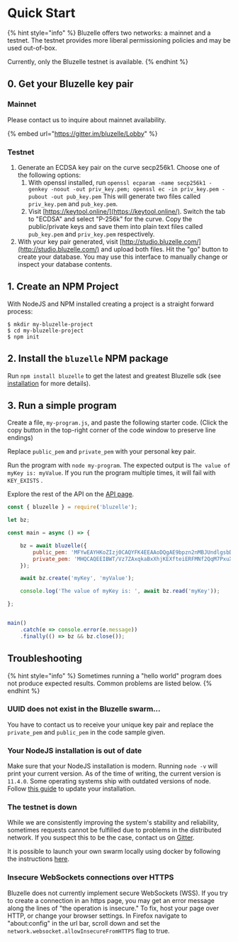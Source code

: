 # Quick Start

{% hint style="info" %}
Bluzelle offers two networks: a mainnet and a testnet. The testnet provides more liberal permissioning policies and may be used out-of-box.

Currently, only the Bluzelle testnet is available. 
{% endhint %}

## 0. Get your Bluzelle key pair

### Mainnet

Please contact us to inquire about mainnet availability.

{% embed url="https://gitter.im/bluzelle/Lobby" %}

### Testnet

1. Generate an ECDSA key pair on the curve secp256k1. Choose one of the following options: 
   1. With openssl installed, run   `openssl ecparam -name secp256k1 -genkey -noout -out priv_key.pem; openssl ec -in priv_key.pem -pubout -out pub_key.pem`   This will generate two files called `priv_key.pem` and `pub_key.pem`. 
   2. Visit [https://keytool.online/](https://keytool.online/). Switch the tab to "ECDSA" and select "P-256k" for the curve. Copy the public/private keys and save them into plain text files called `pub_key.pem` and `priv_key.pem` respectively. 
2. With your key pair generated, visit [http://studio.bluzelle.com/](http://studio.bluzelle.com/) and upload both files. Hit the "go" button to create your database. You may use this interface to manually change or inspect your database contents.

## 1. Create an NPM Project

With NodeJS and NPM installed creating a project is a straight forward process:

```text
$ mkdir my-bluzelle-project
$ cd my-bluzelle-project
$ npm init
```

## 2. Install the `bluzelle` NPM package

Run `npm install bluzelle` to get the latest and greatest Bluzelle sdk \(see [installation](installation.md) for more details\).

## 3. Run a simple program

Create a file, `my-program.js`, and paste the following starter code. \(Click the copy button in the top-right corner of the code window to preserve line endings\)

Replace `public_pem` and `private_pem` with your personal key pair.

Run the program with `node my-program`. The expected output is `The value of myKey is: myValue`. If you run the program multiple times, it will fail with `KEY_EXISTS` .

Explore the rest of the API on the [API page](api.md).

```javascript
const { bluzelle } = require('bluzelle');

let bz;

const main = async () => {

    bz = await bluzelle({
        public_pem: 'MFYwEAYHKoZIzj0CAQYFK4EEAAoDQgAE9bpzn2nMBJUndlgsbDH5II5zboGWq3DCfv0alLYUdPBqYIy0atSU5QuckupktqPebw28y/ZZ38k0MVfCQrYE5g==',
        private_pem: 'MHQCAQEEIBWT/Vz7ZAxqkaBxXhjKEXfteiERFMNf2QqM7PxuXDOwoAcGBSuBBAAKoUQDQgAE9bpzn2nMBJUndlgsbDH5II5zboGWq3DCfv0alLYUdPBqYIy0atSU5QuckupktqPebw28y/ZZ38k0MVfCQrYE5g=='
    });

    await bz.create('myKey', 'myValue');

    console.log('The value of myKey is: ', await bz.read('myKey'));

};


main()
    .catch(e => console.error(e.message))
    .finally(() => bz && bz.close());
```

## Troubleshooting

{% hint style="info" %}
Sometimes running a "hello world" program does not produce expected results. Common problems are listed below.
{% endhint %}

### UUID does not exist in the Bluzelle swarm...

You have to contact us to receive your unique key pair and replace the `private_pem` and `public_pem` in the code sample given.

### Your NodeJS installation is out of date

Make sure that your NodeJS installation is modern. Running `node -v` will print your current version. As of the time of writing, the current version is `11.4.0`. Some operating systems ship with outdated versions of node. Follow [this guide](https://www.hostingadvice.com/how-to/update-node-js-latest-version/) to update your installation.

### The testnet is down

While we are consistently improving the system's stability and reliability, sometimes requests cannot be fulfilled due to problems in the distributed network. If you suspect this to be the case, contact us on [Gitter](https://gitter.im/bluzelle/Lobby).

It is possible to launch your own swarm locally using docker by following the instructions [here](https://github.com/bluzelle/docker-swarm-deploy).

### Insecure WebSockets connections over HTTPS

Bluzelle does not currently implement secure WebSockets \(WSS\). If you try to create a connection in an https page, you may get an error message along the lines of "the operation is insecure." To fix, host your page over HTTP, or change your browser settings. In Firefox navigate to "about:config" in the url bar, scroll down and set the `network.websocket.allowInsecureFromHTTPS` flag to true.

